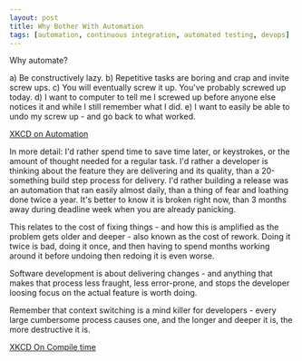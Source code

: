 ```yaml
---
layout: post
title: Why Bother With Automation
tags: [automation, continuous integration, automated testing, devops]
---
```


Why automate?

a) Be constructively lazy.
b) Repetitive tasks are boring and crap and invite screw ups.
c) You will eventually screw it up. You've probably screwed up today.
d) I want to computer to tell me I screwed up before anyone else notices it and while I still remember what I did.
e) I want to easily be able to undo my screw up - and go back to what worked.

[XKCD on Automation](http://xkcd.com/1205/)

In more detail:
I'd rather spend time to save time later, or keystrokes, or the amount of thought needed for a regular task. I'd rather a developer is thinking about the feature they are delivering and its quality, than a 20-something build step process for delivery.
I'd rather building a release was an automation that ran easily almost daily, than a thing of fear and loathing done twice a year.
It's better to know it is broken right now, than 3 months away during deadline week when you are already panicking.

This relates to the cost of fixing things - and how this is amplified as the problem gets older and deeper - also known as the cost of rework. Doing it twice is bad, doing it once, and then having to spend months working around it before undoing then redoing it is even worse.

Software development is about delivering changes - and anything that makes that process less fraught, less error-prone, and stops the developer loosing focus on the actual feature is worth doing. 

Remember that context switching is a mind killer for developers - every large cumbersome process causes one, and the longer and deeper it is, the more destructive it is.

[XKCD On Compile time](http://xkcd.com/303)

